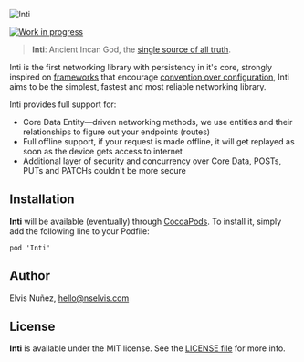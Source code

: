 ![Inti](https://github.com/NSElvis/Inti/blob/master/Images/cover.png)

[![Work in progress](https://img.shields.io/badge/status-work%20in%20progress-orange.svg)](https://github.com/NSElvis/Inti)

>**Inti**: Ancient Incan God, the [single source of all truth](http://en.wikipedia.org/wiki/Single_Source_of_Truth).

Inti is the first networking library with persistency in it's core, strongly inspired on [frameworks](http://rubyonrails.org/) that encourage [convention over configuration](http://en.wikipedia.org/wiki/Convention_over_configuration), Inti aims to be the simplest, fastest and most reliable networking library.

Inti provides full support for:

* Core Data Entity—driven networking methods, we use entities and their relationships to figure out your endpoints (routes)
* Full offline support, if your request is made offline, it will get replayed as soon as the device gets access to internet
* Additional layer of security and concurrency over Core Data, POSTs, PUTs and PATCHs couldn't be more secure

## Installation

**Inti** will be available (eventually) through [CocoaPods](http://cocoapods.org). To install
it, simply add the following line to your Podfile:

`pod 'Inti'`

## Author

Elvis Nuñez, hello@nselvis.com

## License

**Inti** is available under the MIT license. See the [LICENSE file](https://github.com/NSElvis/Inti/blob/master/LICENSE.md) for more info.
